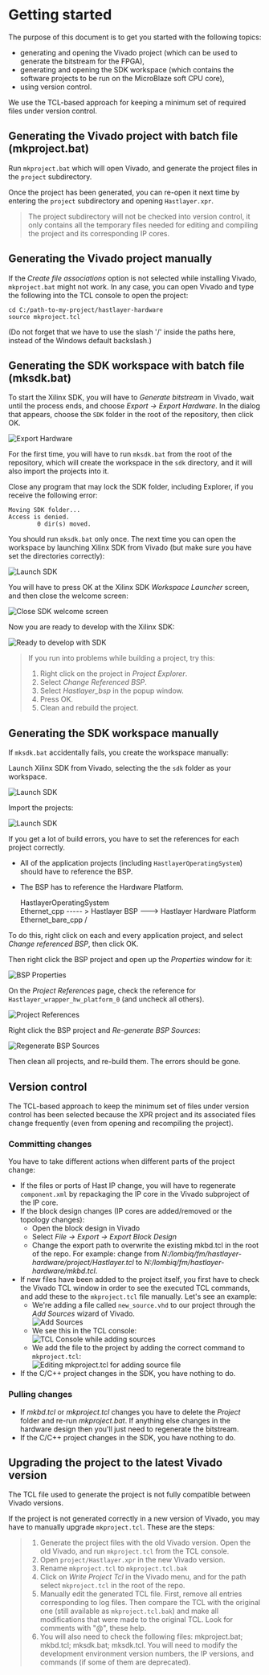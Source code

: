 # Getting started



The purpose of this document is to get you started with the following topics:

- generating and opening the Vivado project (which can be used to generate the bitstream for the FPGA),
- generating and opening the SDK workspace (which contains the software projects to be run on the MicroBlaze soft CPU core),
- using version control.

We use the TCL-based approach for keeping a minimum set of required files under version control.


## Generating the Vivado project with batch file (mkproject.bat)

Run `mkproject.bat` which will open Vivado, and generate the project files in the `project` subdirectory.

Once the project has been generated, you can re-open it next time by entering the `project` subdirectory and opening `Hastlayer.xpr`.

> The project subdirectory will not be checked into version control, it only contains all the temporary files needed for editing and compiling the project and its corresponding IP cores.


## Generating the Vivado project manually

If the *Create file associations* option is not selected while installing Vivado, `mkproject.bat` might not work. In any case, you can open Vivado and type the following into the TCL console to open the project:

    cd C:/path-to-my-project/hastlayer-hardware
    source mkproject.tcl

(Do not forget that we have to use the slash '/' inside the paths here, instead of the Windows default backslash.)


## Generating the SDK workspace with batch file (mksdk.bat)

To start the Xilinx SDK, you will have to *Generate bitstream* in Vivado, wait until the process ends, and choose *Export → Export Hardware*.
In the dialog that appears, choose the `SDK` folder in the root of the repository, then click OK.

![Export Hardware](Images/ExportHardwareToSDK.png)

For the first time, you will have to run `mksdk.bat` from the root of the repository, which will create the workspace in the `sdk` directory, and it will also import the projects into it.

Close any program that may lock the SDK folder, including Explorer, if you receive the following error:

    Moving SDK folder...
    Access is denied.
            0 dir(s) moved.

You should run `mksdk.bat` only once. The next time you can open the workspace by launching Xilinx SDK from Vivado (but make sure you have set the directories correctly):

![Launch SDK](Images/LaunchSDK.png)

You will have to press OK at the Xilinx SDK *Workspace Launcher* screen, and then close the welcome screen:

![Close SDK welcome screen](Images/CloseSDKWelcomeScreen.png)

Now you are ready to develop with the Xilinx SDK:

![Ready to develop with SDK](Images/SDKStandby.png)

> If you run into problems while building a project, try this:
> 1. Right click on the project in *Project Explorer*.
> 2. Select *Change Referenced BSP*.
> 3. Select *Hastlayer_bsp* in the popup window.
> 4. Press OK.
> 5. Clean and rebuild the project.


## Generating the SDK workspace manually

If `mksdk.bat` accidentally fails, you create the workspace manually:

Launch Xilinx SDK from Vivado, selecting the the `sdk` folder as your workspace.

![Launch SDK](Images/LaunchSDK.png)

Import the projects:

![Launch SDK](Images/SDKImport.png)

If you get a lot of build errors, you have to set the references for each project correctly.

- All of the application projects (including `HastlayerOperatingSystem`) should have to reference the BSP.
- The BSP has to reference the Hardware Platform.


	HastlayerOperatingSystem  \
	Ethernet_cpp              ----- >  Hastlayer BSP ---> Hastlayer Hardware Platform
	Ethernet_bare_cpp         /

To do this, right click on each and every application project, and select *Change referenced BSP*, then click OK.

Then right click the BSP project and open up the *Properties* window for it:

![BSP Properties](Images/BSPPropertiesMenu.png)

On the *Project References* page, check the reference for `Hastlayer_wrapper_hw_platform_0` (and uncheck all others).

![Project References](Images/BSPProjectReferences.png)

Right click the BSP project and *Re-generate BSP Sources*:

![Regenerate BSP Sources](Images/RegenerateBSPSources.png)

Then clean all projects, and re-build them. The errors should be gone.


## Version control

The TCL-based approach to keep the minimum set of files under version control has been selected because the XPR project and its associated files change frequently (even from opening and recompiling the project).

### Committing changes
You have to take different actions when different parts of the project change:

- If the files or ports of Hast IP change, you will have to regenerate `component.xml` by repackaging the IP core in the Vivado subproject of the IP core.
- If the block design changes (IP cores are added/removed or the topology changes):
    - Open the block design in Vivado
    - Select *File → Export → Export Block Design*
    - Change the export path to overwrite the existing mkbd.tcl in the root of the repo. For example: change from *N:/lombiq/fm/hastlayer-hardware/project/Hastlayer.tcl* to *N:/lombiq/fm/hastlayer-hardware/mkbd.tcl*.
- If new files have been added to the project itself, you first have to check the Vivado TCL window in order to see the executed TCL commands, and add these to the `mkproject.tcl` file manually. Let's see an example:
    - We're adding a file called `new_source.vhd` to our project through the *Add Sources* wizard of Vivado.  
    ![Add Sources](Images/VivadoAddSourcesWizard.png)
    - We see this in the TCL console:  
    ![TCL Console while adding sources](Images/VivadoTclConsoleAddSources.png)
    - We add the file to the project by adding the correct command to `mkproject.tcl`:  
    ![Editing mkproject.tcl for adding source file](Images/MkprojectTclEditForAddingSource.png)
- If the C/C++ project changes in the SDK, you have nothing to do.

### Pulling changes
- If *mkbd.tcl* or *mkproject.tcl* changes you have to delete the *Project* folder and re-run *mkproject.bat*. If anything else changes in the hardware design then you'll just need to regenerate the bitstream.
- If the C/C++ project changes in the SDK, you have nothing to do.


## Upgrading the project to the latest Vivado version

The TCL file used to generate the project is not fully compatible between Vivado versions.

If the project is not generated correctly in a new version of Vivado, you may have to manually upgrade `mkproject.tcl`. These are the steps:

> 1. Generate the project files with the old Vivado version. Open the old Vivado, and run `mkproject.tcl` from the TCL console.
> 2. Open `project/Hastlayer.xpr` in the new Vivado version.
> 3. Rename `mkproject.tcl` to `mkproject.tcl.bak`
> 4. Click on *Write Project Tcl* in the Vivado menu, and for the path select `mkproject.tcl` in the root of the repo.
> 5. Manually edit the generated TCL file. First, remove all entries corresponding to log files. Then compare the TCL with the original one (still available as `mkproject.tcl.bak`) and make all modifications that were made to the original TCL. Look for comments with "@", these help.
> 6. You will also need to check the following files: mkproject.bat; mkbd.tcl; mksdk.bat; mksdk.tcl. You will need to modify the development environment version numbers, the IP versions, and commands (if some of them are deprecated).
